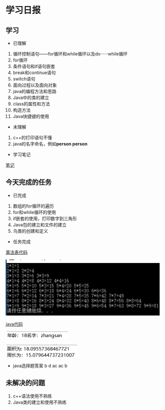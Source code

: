 # 学习日报

## 学习

* 已理解
1. 循环控制语句——for循环和while循环以及do······while循环
2. for循环
3. 条件语句和if语句嵌套
4. break和continue语句
5. switch语句
6. 面向过程以及面向对象
7. java的编程方法和思路
8. Java中的类的建立
9. class的属性和方法
10. 构造方法
11. Java快捷键的使用

* 未理解
1. c++的打印语句不懂
2. java的名字命名，例如**person person** 

* 学习笔记

[笔记](https://github.com/xujing-1/notework/blob/master/7.26%E7%AC%94%E8%AE%B0.md)



## 今天完成的任务

* 已完成
1. 数组的for循环的遍历
2. for和while循环的使用
3. if嵌套的使用，打印数字到三角形
4. Java包的建立和文件的建立
5. 鸟类的创建和定义



* 任务完成

[乘法表代码](https://github.com/xujing-1/notework/blob/master/7.26c%2B%2B%E4%BB%A3%E7%A0%81.md)

![乘法表结果](https://github.com/xujing-1/resoult/blob/master/%E4%B9%98%E6%B3%95%E5%8F%A3%E8%AF%80.png)

[java代码](https://github.com/xujing-1/notework/blob/master/7.26java%E4%BB%A3%E7%A0%81.md)

![姓名结果](https://github.com/xujing-1/resoult/blob/master/7.26java%E5%A7%93%E5%90%8D.png)

![面积结果](https://github.com/xujing-1/resoult/blob/master/java%E9%9D%A2%E7%A7%AF.png)


* java选择题答案 b  d  ac  ac  b

## 未解决的问题

1. c++语法使用不熟练
2. Java类的建立和使用不熟练
